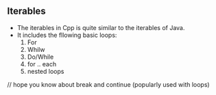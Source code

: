 ## Iterables 

- The iterables in Cpp is quite similar to the iterables of Java. 
- It includes the fllowing basic loops:
  1. For 
  2. Whilw
  3. Do/While
  4. for .. each
  5. nested loops 


// hope you know about break and continue (popularly used with loops)